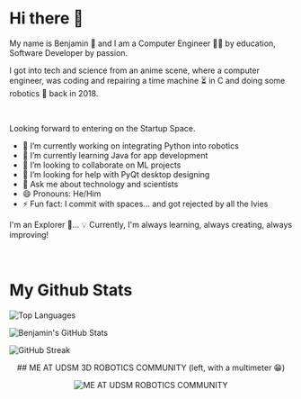 # Hi there 👋

My name is Benjamin 🎉 and I am a Computer Engineer 👨‍💻 by education, Software Developer by passion. 


I got into tech and science from an anime scene, where a computer engineer, was coding and repairing a time machine ⏳ in C and doing some robotics 🤖 back in 2018.

<br />

Looking forward to entering on the Startup Space.
<br />

- 🔭 I’m currently working on integrating Python into robotics
- 🌱 I’m currently learning Java for app development
- 👯 I’m looking to collaborate on ML projects
- 🤔 I’m looking for help with PyQt desktop designing
- 💬 Ask me about technology and scientists
- 😄 Pronouns: He/Him
- ⚡ Fun fact: I commit with spaces... and got rejected by all the Ivies

I'm an Explorer 🙂...
💡 Currently, I'm always learning, always creating, always improving!
<br />
<br />
<br />

# My Github Stats
![Top Languages](https://github-readme-stats.vercel.app/api/top-langs/?username=benny-png&layout=compact&theme=radical)

![Benjamin's GitHub Stats](https://github-readme-stats.vercel.app/api?username=benny-png&show_icons=true&theme=radical)

![GitHub Streak](https://github-readme-streak-stats.herokuapp.com/?user=benny-png&theme=radical)

<p align="center">
  ## ME AT UDSM 3D ROBOTICS COMMUNITY (left, with a multimeter 😁)
</p>

<p align="center">
  <img src="https://github.com/benny-png/benny-png/blob/main/WhatsApp%20Image%202024-06-25%20at%2011.05.07%20PM.jpeg" alt="ME AT UDSM ROBOTICS COMMUNITY">
</p>



